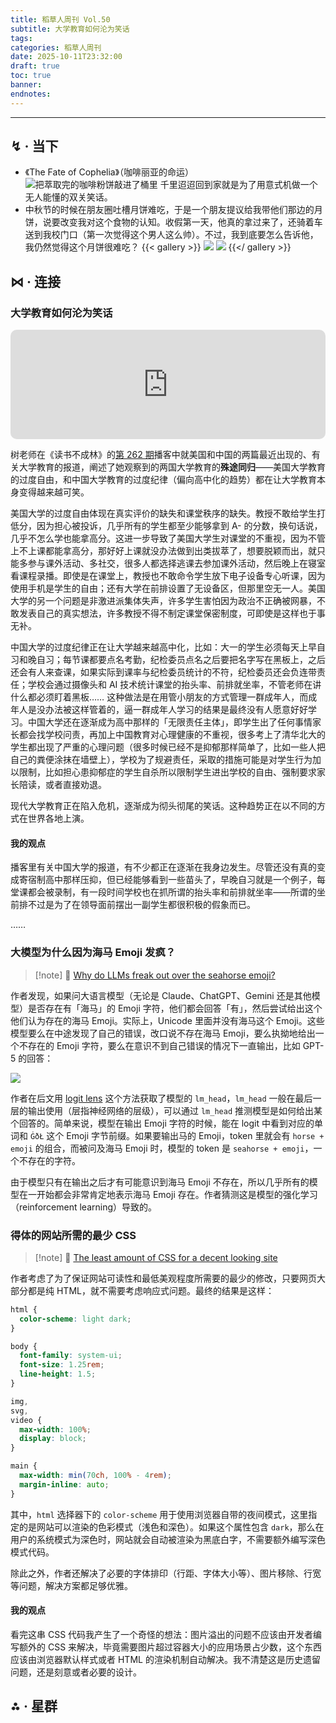 ```yaml
---
title: 稻草人周刊 Vol.50
subtitle: 大学教育如何沦为笑话
tags:
categories: 稻草人周刊
date: 2025-10-11T23:32:00
draft: true
toc: true
banner:
endnotes:
---
```




<!--more-->

---

## ↯ · 当下

- 《The Fate of Cophelia》（咖啡丽亚的命运）
  ![把萃取完的咖啡粉饼敲进了桶里](https://image.guhub.cn/uPic/2025/10/the-fate-of-cophelia.jpeg "把萃取完的咖啡粉饼敲进了桶里")
  千里迢迢回到家就是为了用意式机做一个无人能懂的双关笑话。
- 中秋节的时候在朋友圈吐槽月饼难吃，于是一个朋友提议给我带他们那边的月饼，说要改变我对这个食物的认知。收假第一天，他真的拿过来了，还骑着车送到我校门口（第一次觉得这个男人这么帅）。不过，我到底要怎么告诉他，我仍然觉得这个月饼很难吃？
  {{< gallery >}}
  ![](https://image.guhub.cn/picgo2025/IMG_5578.jpg)
  ![](https://image.guhub.cn/picgo2025/IMG_5579.jpg)
  {{</ gallery >}}

## ⋈︎ · 连接

### 大学教育如何沦为笑话

<iframe allow="autoplay *; encrypted-media *; fullscreen *; clipboard-write" frameborder="0" height="175" style="width:100%;max-width:660px;overflow:hidden;border-radius:10px;" sandbox="allow-forms allow-popups allow-same-origin allow-scripts allow-storage-access-by-user-activation allow-top-navigation-by-user-activation" src="https://embed.podcasts.apple.com/cn/podcast/%E7%8B%AC%E6%A0%91%E4%B8%8D%E6%88%90%E6%9E%97/id1711052890?i=1000731210130"></iframe>

树老师在《读书不成林》的[第 262 期](https://podcasts.apple.com/cn/podcast/%E7%8B%AC%E6%A0%91%E4%B8%8D%E6%88%90%E6%9E%97/id1711052890?i=1000731210130)播客中就美国和中国的两篇最近出现的、有关大学教育的报道，阐述了她观察到的两国大学教育的**殊途同归**——美国大学教育的过度自由，和中国大学教育的过度纪律（偏向高中化的趋势）都在让大学教育本身变得越来越可笑。

美国大学的过度自由体现在真实评价的缺失和课堂秩序的缺失。教授不敢给学生打低分，因为担心被投诉，几乎所有的学生都至少能够拿到 A- 的分数，换句话说，几乎不怎么学也能拿高分。这进一步导致了美国大学生对课堂的不重视，因为不管上不上课都能拿高分，那好好上课就没办法做到出类拔萃了，想要脱颖而出，就只能多参与课外活动、多社交，很多人都选择逃课去参加课外活动，然后晚上在寝室看课程录播。即使是在课堂上，教授也不敢命令学生放下电子设备专心听课，因为使用手机是学生的自由；还有大学在前排设置了无设备区，但那里空无一人。美国大学的另一个问题是非激进派集体失声，许多学生害怕因为政治不正确被网暴，不敢发表自己的真实想法，许多教授不得不制定课堂保密制度，可即使是这样也于事无补。

中国大学的过度纪律正在让大学越来越高中化，比如：大一的学生必须每天上早自习和晚自习；每节课都要点名考勤，纪检委员点名之后要把名字写在黑板上，之后还会有人来查课，如果实际到课率与纪检委员统计的不符，纪检委员还会负连带责任；学校会通过摄像头和 AI 技术统计课堂的抬头率、前排就坐率，不管老师在讲什么都必须盯着黑板…… 这种做法是在用管小朋友的方式管理一群成年人，而成年人是没办法被这样管着的，逼一群成年人学习的结果是最终没有人愿意好好学习。中国大学还在逐渐成为高中那样的「无限责任主体」，即学生出了任何事情家长都会找学校问责，再加上中国教育对心理健康的不重视，很多考上了清华北大的学生都出现了严重的心理问题（很多时候已经不是抑郁那样简单了，比如一些人把自己的粪便涂抹在墙壁上），学校为了规避责任，采取的措施可能是对学生行为加以限制，比如担心患抑郁症的学生自杀所以限制学生进出学校的自由、强制要求家长陪读，或者直接劝退。

现代大学教育正在陷入危机，逐渐成为彻头彻尾的笑话。这种趋势正在以不同的方式在世界各地上演。

#### 我的观点

播客里有关中国大学的报道，有不少都正在逐渐在我身边发生。尽管还没有真的变成寄宿制高中那样压抑，但已经能够看到一些苗头了，早晚自习就是一个例子，每堂课都会被录制，有一段时间学校也在抓所谓的抬头率和前排就坐率——所谓的坐前排不过是为了在领导面前摆出一副学生都很积极的假象而已。

……

### 大模型为什么因为海马 Emoji 发疯？

> [!note] 📜
> [Why do LLMs freak out over the seahorse emoji?](https://vgel.me/posts/seahorse/)

作者发现，如果问大语言模型（无论是 Claude、ChatGPT、Gemini 还是其他模型）是否存在有「海马」的 Emoji 字符，他们都会回答「有」，然后尝试给出这个他们认为存在的海马 Emoji。实际上，Unicode 里面并没有海马这个 Emoji。这些模型要么在中途发现了自己的错误，改口说不存在海马 Emoji，要么执拗地给出一个不存在的 Emoji 字符，要么在意识不到自己错误的情况下一直输出，比如 GPT-5 的回答：

![](https://image.guhub.cn/uPic/2025/10/Rr4a6Y.png)

作者在后文用 [logit lens](https://www.lesswrong.com/posts/AcKRB8wDpdaN6v6ru/interpreting-gpt-the-logit-lens) 这个方法获取了模型的 `lm_head`，`lm_head` 一般在最后一层的输出使用（层指神经网络的层级），可以通过 `lm_head` 推测模型是如何给出某个回答的。简单来说，模型在输出 Emoji 字符的时候，能在 logit 中看到对应的单词和 `ĠðŁ` 这个 Emoji 字节前缀。如果要输出马的 Emoji，token 里就会有 `horse + emoji` 的组合，而被问及海马 Emoji 时，模型的 token 是 `seahorse + emoji`，一个不存在的字符。

由于模型只有在输出之后才有可能意识到海马 Emoji 不存在，所以几乎所有的模型在一开始都会非常肯定地表示海马 Emoji 存在。作者猜测这是模型的强化学习（reinforcement learning）导致的。

### 得体的网站所需的最少 CSS

> [!note] 📜
> [The least amount of CSS for a decent looking site](https://thecascade.dev/article/least-amount-of-css/)

作者考虑了为了保证网站可读性和最低美观程度所需要的最少的修改，只要网页大部分都是纯 HTML，就不需要考虑响应式问题。最终的结果是这样：

```css
html {
  color-scheme: light dark;
}

body {
  font-family: system-ui;
  font-size: 1.25rem;
  line-height: 1.5;
}

img,
svg,
video {
  max-width: 100%;
  display: block;
}

main {
  max-width: min(70ch, 100% - 4rem);
  margin-inline: auto;
}
```

其中，`html` 选择器下的 `color-scheme` 用于使用浏览器自带的夜间模式，这里指定的是网站可以渲染的色彩模式（浅色和深色）。如果这个属性包含 `dark`，那么在用户的系统模式为深色时，网站就会自动被渲染为黑底白字，不需要额外编写深色模式代码。

除此之外，作者还解决了必要的字体排印（行距、字体大小等）、图片移除、行宽等问题，解决方案都足够优雅。

#### 我的观点

看完这串 CSS 代码我产生了一个奇怪的想法：图片溢出的问题不应该由开发者编写额外的 CSS 来解决，毕竟需要图片超过容器大小的应用场景占少数，这个东西应该由浏览器默认样式或者 HTML 的渲染机制自动解决。我不清楚这是历史遗留问题，还是刻意或者必要的设计。



## ⁂ · 星群


